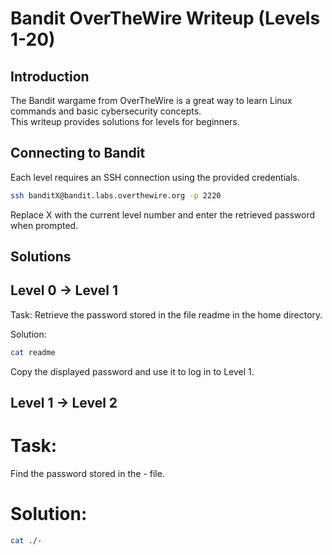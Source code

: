 # Bandit OverTheWire Writeup (Levels 1-20) 

## Introduction 

The Bandit wargame from OverTheWire is a great way to learn Linux commands and basic cybersecurity concepts.  
This writeup provides solutions for levels for beginners.

## Connecting to Bandit 

Each level requires an SSH connection using the provided credentials.

````bash
ssh banditX@bandit.labs.overthewire.org -p 2220
````
Replace X with the current level number and enter the retrieved password when prompted.

## Solutions 
## Level 0 → Level 1
Task: 
Retrieve the password stored in the file readme in the home directory.

Solution: 
````bash
cat readme
````
Copy the displayed password and use it to log in to Level 1.
## Level 1 → Level 2
# Task: 
Find the password stored in the - file.

# Solution: 
````bash
cat ./-
````

